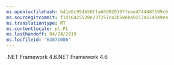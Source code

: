 ```yaml
---
ms.openlocfilehash: b41e6c994b58ffa669920107feaed744487199c6
ms.sourcegitcommit: f1d16425528e237257ca3b58eb49217a514849ea
ms.translationtype: MT
ms.contentlocale: pl-PL
ms.lasthandoff: 04/24/2019
ms.locfileid: "63871000"
---
```

<span data-ttu-id="72de1-101">.NET Framework 4.6</span><span class="sxs-lookup"><span data-stu-id="72de1-101">.NET Framework 4.6</span></span>